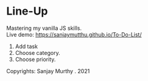 # Line-Up

Mastering my vanilla JS skills. <br>
Live demo:   https://sanjaymutthu.github.io/To-Do-List/ <br>

1. Add task </br>
2. Choose category. </br>
3. Choose priority. </br>

Copyrights: Sanjay Murthy . 2021
